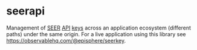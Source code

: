 # seerapi
Management of [SEER](https://seer.cancer.gov) [API](https://api.seer.cancer.gov/) [keys](https://api.seer.cancer.gov/login) across an application ecosystem (different paths) under the same origin. For a live application using this library see https://observablehq.com/@episphere/seerkey.
